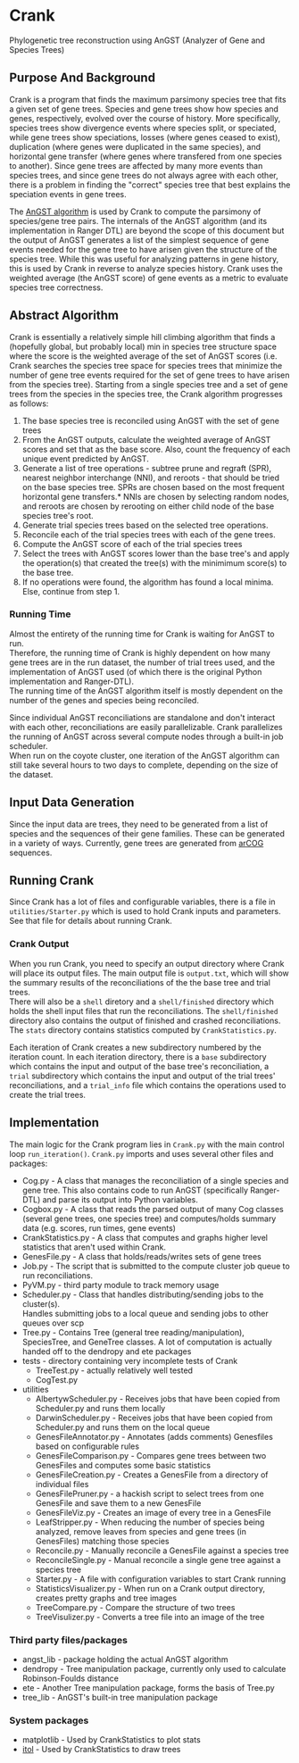 # Crank #

Phylogenetic tree reconstruction using AnGST (Analyzer of Gene and Species Trees)

## Purpose And Background ##
Crank is a program that finds the maximum parsimony species tree that fits a given 
set of gene trees.  Species and gene trees show how species and genes, 
respectively, evolved over the course of history.  More specifically, species 
trees show divergence events where species split, or speciated, while gene trees 
show speciations, losses (where genes ceased to exist), duplication (where genes
were duplicated in the same species), and horizontal gene transfer (where genes 
where transfered from one species to another).  Since gene trees are affected by 
many more events than species trees, and since gene trees do not always agree 
with each other, there is a problem in finding the "correct" species tree that 
best explains the speciation events in gene trees.  

The [AnGST algorithm](http://www.nature.com/nature/journal/v469/n7328/full/nature09649.html) 
is used by Crank to compute the parsimony of species/gene tree pairs.  The 
internals of the AnGST algorithm (and its implementation in Ranger DTL) are beyond 
the scope of this document but the output of AnGST generates a list of the 
simplest sequence of gene events needed for the gene tree to have arisen given 
the structure of the species tree.  While this was useful for analyzing 
patterns in gene history, this is used by Crank in reverse to analyze species 
history.  Crank uses the weighted average (the AnGST score) of gene events as a 
metric to evaluate species tree correctness.  

## Abstract Algorithm ##
Crank is essentially a relatively simple hill climbing algorithm that finds a 
(hopefully global, but probably local) min in species tree structure space where 
the score is the weighted average of the set of AnGST scores (i.e. Crank 
searches the species tree space for species trees that minimize the number of 
gene tree events required for the set of gene trees to have arisen from the 
species tree).  Starting from a single species tree and a set of gene trees from 
the species in the species tree, the Crank algorithm progresses as follows:

1.  The base species tree is reconciled using AnGST with the set of gene trees
2.  From the AnGST outputs, calculate the weighted average of AnGST scores 
and set that as the base score.  Also, count the frequency of each unique event 
predicted by AnGST.  
3.  Generate a list of tree operations - subtree prune and regraft (SPR), 
nearest neighbor interchange (NNI), and reroots - that should be tried on the 
base species tree.  SPRs are chosen based on the most frequent horizontal gene 
transfers.\*  NNIs are chosen by selecting random nodes, and reroots are chosen 
by rerooting on either child node of the base species tree's root.  
4.  Generate trial species trees based on the selected tree operations.  
5.  Reconcile each of the trial species trees with each of the gene trees.  
6.  Compute the AnGST score of each of the trial species trees
7.  Select the trees with AnGST scores lower than the base tree's and apply the 
operation(s) that created the tree(s) with the minimimum score(s) to the base tree.   
8.  If no operations were found, the algorithm has found a local minima.  Else, 
continue from step 1.  

### Running Time ###
Almost the entirety of the running time for Crank is waiting for AnGST to run.  
Therefore, the running time of Crank is highly dependent on how many gene trees 
are in the run dataset, the number of trial trees used, and the implementation of 
AnGST used (of which there is the original Python implementation and Ranger-DTL).  
The running time of the AnGST algorithm itself is mostly dependent on the number 
of the genes and species being reconciled.  

Since individual AnGST reconciliations are standalone and don't interact with 
each other, reconciliations are easily parallelizable.  Crank parallelizes the 
running of AnGST across several compute nodes through a built-in job scheduler.  
When run on the coyote cluster, one iteration of the AnGST algorithm can still 
take several hours to two days to complete, depending on the size of the dataset.  

## Input Data Generation ##
Since the input data are trees, they need to be generated from a list of species 
and the sequences of their gene families.  These can be generated in a variety 
of ways.  Currently, gene trees are generated from [arCOG](http://archaea.ucsc.edu/arcogs/) 
sequences.  

## Running Crank ##
Since Crank has a lot of files and configurable variables, there is a file in 
`utilities/Starter.py` which is used to hold Crank inputs and parameters.  See
that file for details about running Crank.  

### Crank Output ###
When you run Crank, you need to specify an output directory where Crank will 
place its output files.  The main output file is `output.txt`, which will show 
the summary results of the reconciliations of the the base tree and trial trees.  
There will also be a `shell` diretory and a `shell/finished` directory which 
holds the shell input files that run the reconciliations.  The `shell/finished` 
directory also contains the output of finished and crashed reconciliations.  The 
`stats` directory contains statistics computed by `CrankStatistics.py`.  

Each iteration of Crank creates a new subdirectory numbered by the iteration 
count.  In each iteration directory, there is a `base` subdirectory which contains
the input and output of the base tree's reconciliation, a `trial` subdirectory 
which contains the input and output of the trial trees' reconciliations, and 
a `trial_info` file which contains the operations used to create the trial trees.  

## Implementation ##
The main logic for the Crank program lies in `Crank.py` with the main control loop 
`run_iteration()`.  `Crank.py` imports and uses several other files and packages:
- Cog.py - A class that manages the reconciliation of a single species and 
  gene tree.  This also contains code to run AnGST (specifically Ranger-DTL) 
  and parse its output into Python variables.  
- Cogbox.py - A class that reads the parsed output of many Cog classes (several 
  gene trees, one species tree) and computes/holds summary data (e.g. scores, 
  run times, gene events)
- CrankStatistics.py - A class that computes and graphs higher level statistics 
  that aren't used within Crank.  
- GenesFile.py - A class that holds/reads/writes sets of gene trees
- Job.py - The script that is submitted to the compute cluster job queue to run 
  reconciliations.  
- PyVM.py - third party module to track memory usage
- Scheduler.py - Class that handles distributing/sending jobs to the cluster(s).  
  Handles submitting jobs to a local queue and sending jobs to other queues over 
  scp 
- Tree.py - Contains Tree (general tree reading/manipulation), SpeciesTree, and 
  GeneTree classes.  A lot of computation is actually handed off to the dendropy 
  and ete packages
- tests - directory containing very incomplete tests of Crank
    - TreeTest.py - actually relatively well tested
    - CogTest.py
- utilities
    - AlbertywScheduler.py - Receives jobs that have been copied from 
      Scheduler.py and runs them locally
    - DarwinScheduler.py - Receives jobs that have been copied from Scheduler.py
      and runs them on the local queue
    - GenesFileAnnotator.py - Annotates (adds comments) Genesfiles based on 
      configurable rules
    - GenesFileComparison.py - Compares gene trees between two GenesFiles and 
      computes some basic statistics
    - GenesFileCreation.py - Creates a GenesFile from a directory of individual 
      files
    - GenesFilePruner.py - a hackish script to select trees from one GenesFile 
      and save them to a new GenesFile
    - GenesFileViz.py - Creates an image of every tree in a GenesFile
    - LeafStripper.py - When reducing the number of species being analyzed, 
      remove leaves from species and gene trees (in GenesFiles) matching those 
      species
    - Reconcile.py - Manually reconcile a GenesFile against a species tree
    - ReconcileSingle.py - Manual reconcile a single gene tree against a species 
      tree
    - Starter.py - A file with configuration variables to start Crank running
    - StatisticsVisualizer.py - When run on a Crank output directory, creates 
      pretty graphs and tree images
    - TreeCompare.py - Compare the structure of two trees
    - TreeVisulizer.py - Converts a tree file into an image of the tree
    
### Third party files/packages ###
- angst\_lib - package holding the actual AnGST algorithm
- dendropy - Tree manipulation package, currently only used to calculate 
  Robinson-Foulds distance
- ete - Another Tree manipulation package, forms the basis of Tree.py
- tree\_lib - AnGST's built-in tree manipulation package

### System packages ###
- matplotlib - Used by CrankStatistics to plot stats 
- [itol](https://github.com/albertyw/itol-api) - Used by CrankStatistics to 
  draw trees


